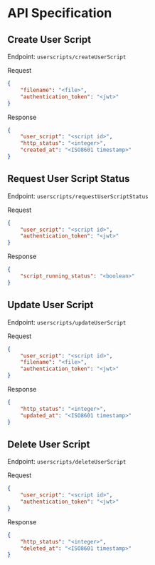 # API Specification

## Create User Script

Endpoint: `userscripts/createUserScript`

Request
```json
{
    "filename": "<file>",
    "authentication_token": "<jwt>"
}
```

Response
```json
{
    "user_script": "<script id>",
    "http_status": "<integer>",
    "created_at": "<ISO8601 timestamp>"
}
```

## Request User Script Status

Endpoint: `userscripts/requestUserScriptStatus`

Request
```json
{
    "user_script": "<script id>",
    "authentication_token": "<jwt>"
}
```

Response
```json
{
    "script_running_status": "<boolean>"
}
```

## Update User Script

Endpoint: `userscripts/updateUserScript`

Request
```json
{
    "user_script": "<script id>",
    "filename": "<file>",
    "authentication_token": "<jwt>"
}
```

Response
```json
{
    "http_status": "<integer>",
    "updated_at": "<ISO8601 timestamp>"
}
```

## Delete User Script

Endpoint: `userscripts/deleteUserScript`

Request
```json
{
    "user_script": "<script id>",
    "authentication_token": "<jwt>"
}
```

Response
```json
{
    "http_status": "<integer>",
    "deleted_at": "<ISO8601 timestamp>"
}
```
